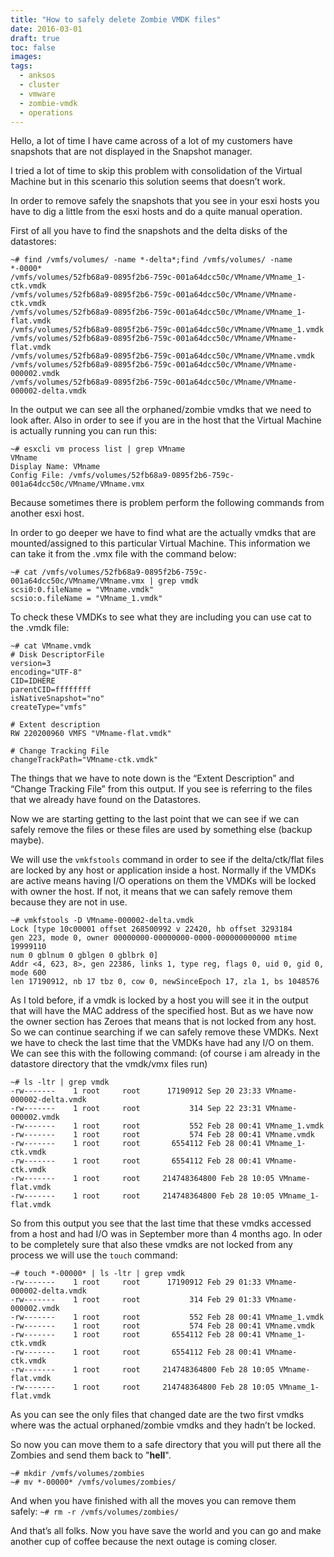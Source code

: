 ```yaml
---
title: "How to safely delete Zombie VMDK files"
date: 2016-03-01
draft: true
toc: false
images:
tags:
  - anksos
  - cluster
  - vmware
  - zombie-vmdk
  - operations
---
```


Hello, a lot of time I have came across of a lot of my customers have snapshots that are not displayed in the Snapshot manager.

I tried a lot of time to skip this problem with consolidation of the Virtual Machine but in this scenario this solution seems that doesn’t work.

In order to remove safely the snapshots that you see in your esxi hosts you have to dig a little from the esxi hosts and do a quite manual operation.

First of all you have to find the snapshots and the delta disks of the datastores:

```shell
~# find /vmfs/volumes/ -name *-delta*;find /vmfs/volumes/ -name *-0000*
/vmfs/volumes/52fb68a9-0895f2b6-759c-001a64dcc50c/VMname/VMname_1-ctk.vmdk
/vmfs/volumes/52fb68a9-0895f2b6-759c-001a64dcc50c/VMname/VMname-ctk.vmdk
/vmfs/volumes/52fb68a9-0895f2b6-759c-001a64dcc50c/VMname/VMname_1-flat.vmdk
/vmfs/volumes/52fb68a9-0895f2b6-759c-001a64dcc50c/VMname/VMname_1.vmdk
/vmfs/volumes/52fb68a9-0895f2b6-759c-001a64dcc50c/VMname/VMname-flat.vmdk
/vmfs/volumes/52fb68a9-0895f2b6-759c-001a64dcc50c/VMname/VMname.vmdk
/vmfs/volumes/52fb68a9-0895f2b6-759c-001a64dcc50c/VMname/VMname-000002.vmdk
/vmfs/volumes/52fb68a9-0895f2b6-759c-001a64dcc50c/VMname/VMname-000002-delta.vmdk
```

In the output we can see all the orphaned/zombie vmdks that we need to look after. Also in order to see if you are in the host that the Virtual Machine is actually running you can run this:

``` shell
~# esxcli vm process list | grep VMname
VMname
Display Name: VMname
Config File: /vmfs/volumes/52fb68a9-0895f2b6-759c-001a64dcc50c/VMname/VMname.vmx
```

Because sometimes there is problem perform the following commands from another esxi host.

In order to go deeper we have to find what are the actually vmdks that are mounted/assigned to this particular Virtual Machine. This information we can take it from the .vmx file with the command below:

``` shell
~# cat /vmfs/volumes/52fb68a9-0895f2b6-759c-001a64dcc50c/VMname/VMname.vmx | grep vmdk
scsi0:0.fileName = "VMname.vmdk"
scsio:o.fileName = "VMname_1.vmdk"
```

To check these VMDKs to see what they are including you can use cat to the .vmdk file:

``` shell
~# cat VMname.vmdk
# Disk DescriptorFile
version=3
encoding="UTF-8"
CID=IDHERE
parentCID=ffffffff
isNativeSnapshot="no"
createType="vmfs"
 
# Extent description
RW 220200960 VMFS "VMname-flat.vmdk"
 
# Change Tracking File
changeTrackPath="VMname-ctk.vmdk"
```

The things that we have to note down is the “Extent Description” and “Change Tracking File” from this output. If you see is referring to the files that we already have found on the Datastores.

Now we are starting getting to the last point that we can see if we can safely remove the files or these files are used by something else (backup maybe).

We will use the `vmkfstools` command in order to see if the delta/ctk/flat files are locked by any host or application inside a host. Normally if the VMDKs are active means having I/O operations on them the VMDKs will be locked with owner the host. If not, it means that we can safely remove them because they are not in use.

``` shell
~# vmkfstools -D VMname-000002-delta.vmdk
Lock [type 10c00001 offset 268500992 v 22420, hb offset 3293184
gen 223, mode 0, owner 00000000-00000000-0000-000000000000 mtime 19999110
num 0 gblnum 0 gblgen 0 gblbrk 0]
Addr <4, 623, 8>, gen 22386, links 1, type reg, flags 0, uid 0, gid 0, mode 600
len 17190912, nb 17 tbz 0, cow 0, newSinceEpoch 17, zla 1, bs 1048576
```

As I told before, if a vmdk is locked by a host you will see it in the output that will have the MAC address of the specified host. But as we have now the owner section has Zeroes that means that is not locked from any host. So we can continue searching if we can safely remove these VMDKs. Next we have to check the last time that the VMDKs have had any I/O on them. We can see this with the following command:
(of course i am already in the datastore directory that the vmdk/vmx files run)

``` shell
~# ls -ltr | grep vmdk
-rw-------    1 root     root      17190912 Sep 20 23:33 VMname-000002-delta.vmdk
-rw-------    1 root     root           314 Sep 22 23:31 VMname-000002.vmdk
-rw-------    1 root     root           552 Feb 28 00:41 VMname_1.vmdk
-rw-------    1 root     root           574 Feb 28 00:41 VMname.vmdk
-rw-------    1 root     root       6554112 Feb 28 00:41 VMname_1-ctk.vmdk
-rw-------    1 root     root       6554112 Feb 28 00:41 VMname-ctk.vmdk
-rw-------    1 root     root     214748364800 Feb 28 10:05 VMname-flat.vmdk
-rw-------    1 root     root     214748364800 Feb 28 10:05 VMname_1-flat.vmdk
```

So from this output you see that the last time that these vmdks accessed from a host and had I/O was in September more than 4 months ago. In oder to be completely sure that also these vmdks are not locked from any process we will use the `touch` command:

``` shell
~# touch *-00000* | ls -ltr | grep vmdk
-rw-------    1 root     root      17190912 Feb 29 01:33 VMname-000002-delta.vmdk
-rw-------    1 root     root           314 Feb 29 01:33 VMname-000002.vmdk
-rw-------    1 root     root           552 Feb 28 00:41 VMname_1.vmdk
-rw-------    1 root     root           574 Feb 28 00:41 VMname.vmdk
-rw-------    1 root     root       6554112 Feb 28 00:41 VMname_1-ctk.vmdk
-rw-------    1 root     root       6554112 Feb 28 00:41 VMname-ctk.vmdk
-rw-------    1 root     root     214748364800 Feb 28 10:05 VMname-flat.vmdk
-rw-------    1 root     root     214748364800 Feb 28 10:05 VMname_1-flat.vmdk
```

As you can see the only files that changed date are the two first vmdks where was the actual orphaned/zombie vmdks and they hadn’t be locked.

So now you can move them to a safe directory that you will put there all the Zombies and send them back to "**hell**".

``` shell
~# mkdir /vmfs/volumes/zombies
~# mv *-00000* /vmfs/volumes/zombies/
```
And when you have finished with all the moves you can remove them safely: `~# rm -r /vmfs/volumes/zombies/`

And that’s all folks. Now you have save the world and you can go and make another cup of coffee because the next outage is coming closer.
